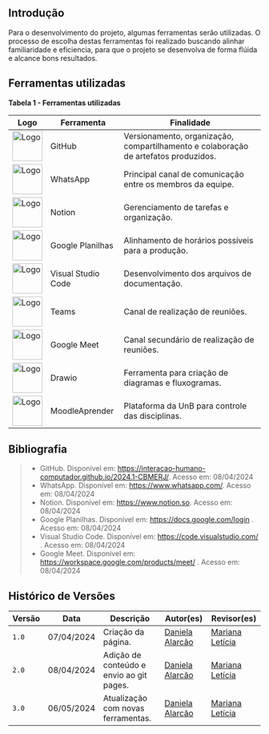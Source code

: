 ## Introdução
<p>Para o desenvolvimento do projeto, algumas ferramentas serão utilizadas. O processo de escolha destas ferramentas foi realizado buscando alinhar familiaridade e eficiencia, para que o projeto se desenvolva de forma flúida e alcance bons resultados. </p>

## Ferramentas utilizadas
<strong>Tabela 1 - Ferramentas utilizadas</strong><br>

| Logo | Ferramenta | Finalidade | 
|----------|--------|----------|
| <img alt="Logo" src="../img/GitHub.png" width="60px">| GitHub  | Versionamento, organização, compartilhamento e colaboração de artefatos produzidos. |
| <img alt="Logo" src="../img/Whats.png" width="60px">  | WhatsApp  | Principal canal de comunicação entre os membros da equipe. | 
| <img alt="Logo" src="../img/Notion.png" width="60px">  | Notion  | Gerenciamento de tarefas e organização. | 
| <img alt="Logo" src="../img/Planilhas.png" width="60px">  | Google Planilhas | Alinhamento de horários possíveis para a produção. | 
| <img alt="Logo" src="../img/VsCode.jpg" width="60px">  | Visual Studio Code | Desenvolvimento dos arquivos de documentação. | 
| <img alt="Logo" src="../img/Teams.png" width="60px">  | Teams | Canal de realização de reuniões.  | 
| <img alt="Logo" src="../img/Meet.png" width="60px">  | Google Meet | Canal secundário de realização de reuniões.  | 
| <img alt="Logo" src="../img/Draw.png" width="60px">  | Drawio | Ferramenta para criação de diagramas e fluxogramas.  | 
| <img alt="Logo" src="../img/Aprender.png" width="60px">  | MoodleAprender | Plataforma da UnB para controle das disciplinas.  | 


## Bibliografia
>- GitHub. Disponível em: <a href="https://interacao-humano-computador.github.io/2024.1-CBMERJ/">https://interacao-humano-computador.github.io/2024.1-CBMERJ/</a>. Acesso em: 08/04/2024
>- WhatsApp. Disponível em: <a href="https://www.whatsapp.com/">https://www.whatsapp.com/</a>. Acesso em: 08/04/2024
>- Notion. Disponível em: <a href="https://www.notion.so">https://www.notion.so</a>. Acesso em: 08/04/2024
>- Google Planilhas. Disponível em: <a href="https://docs.google.com/login">https://docs.google.com/login</a> . Acesso em: 08/04/2024
>- Visual Studio Code. Disponível em: <a href="https://code.visualstudio.com/">https://code.visualstudio.com/</a> . Acesso em: 08/04/2024
>- Google Meet. Disponível em: <a href="https://workspace.google.com/products/meet/">https://workspace.google.com/products/meet/</a> . Acesso em: 08/04/2024

## Histórico de Versões

| Versão |    Data    | Descrição                                 | Autor(es)                                       | Revisor(es)                                    |
| ------ | :--------: | ----------------------------------------- | ----------------------------------------------- | ---------------------------------------------- |
| `1.0`   | 07/04/2024 | Criação da página.                         | [Daniela Alarcão](https://github.com/danialarcao) |   [Mariana Letícia](https://github.com/Marianannn) |
| `2.0`   | 08/04/2024 | Adição de conteúdo e envio ao git pages.                        | [Daniela Alarcão](https://github.com/danialarcao) |   [Mariana Letícia](https://github.com/Marianannn) |
| `3.0`   | 06/05/2024 | Atualização com novas ferramentas.                        | [Daniela Alarcão](https://github.com/danialarcao) |   [Mariana Letícia](https://github.com/Marianannn) |
